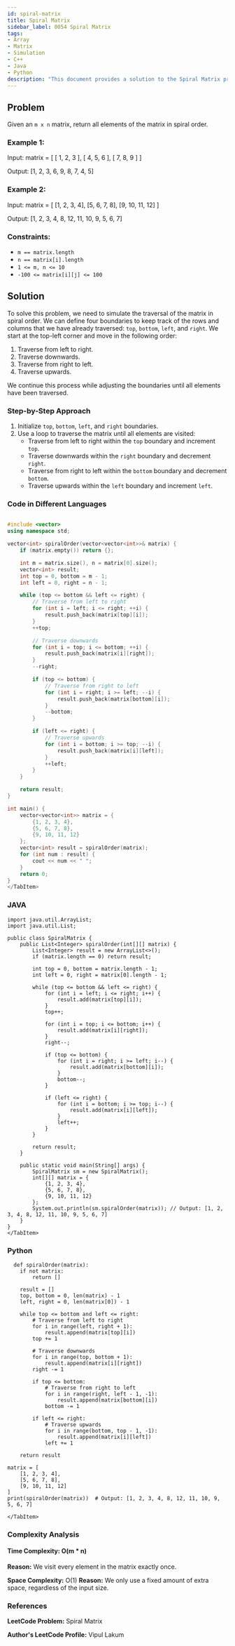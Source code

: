 ```yaml
---
id: spiral-matrix
title: Spiral Matrix
sidebar_label: 0054 Spiral Matrix
tags:
- Array
- Matrix
- Simulation
- C++
- Java
- Python
description: "This document provides a solution to the Spiral Matrix problem, where the goal is to traverse a matrix in spiral order."
---
```


## Problem

Given an `m x n` matrix, return all elements of the matrix in spiral order.

### Example 1:

Input:
matrix = [
[ 1, 2, 3 ],
[ 4, 5, 6 ],
[ 7, 8, 9 ]
]

Output:
[1, 2, 3, 6, 9, 8, 7, 4, 5]

### Example 2:

Input:
matrix = [
[1, 2, 3, 4],
[5, 6, 7, 8],
[9, 10, 11, 12]
]

Output:
[1, 2, 3, 4, 8, 12, 11, 10, 9, 5, 6, 7]

### Constraints:

- `m == matrix.length`
- `n == matrix[i].length`
- `1 <= m, n <= 10`
- `-100 <= matrix[i][j] <= 100`

## Solution

To solve this problem, we need to simulate the traversal of the matrix in spiral order. We can define four boundaries to keep track of the rows and columns that we have already traversed: `top`, `bottom`, `left`, and `right`. We start at the top-left corner and move in the following order:

1. Traverse from left to right.
2. Traverse downwards.
3. Traverse from right to left.
4. Traverse upwards.

We continue this process while adjusting the boundaries until all elements have been traversed.

### Step-by-Step Approach

1. Initialize `top`, `bottom`, `left`, and `right` boundaries.
2. Use a loop to traverse the matrix until all elements are visited:
   - Traverse from left to right within the `top` boundary and increment `top`.
   - Traverse downwards within the `right` boundary and decrement `right`.
   - Traverse from right to left within the `bottom` boundary and decrement `bottom`.
   - Traverse upwards within the `left` boundary and increment `left`.

### Code in Different Languages

<Tabs>
<TabItem value="cpp" label="C++">
  <SolutionAuthor name="@Vipullakum007"/>

```cpp

#include <vector>
using namespace std;

vector<int> spiralOrder(vector<vector<int>>& matrix) {
    if (matrix.empty()) return {};

    int m = matrix.size(), n = matrix[0].size();
    vector<int> result;
    int top = 0, bottom = m - 1;
    int left = 0, right = n - 1;

    while (top <= bottom && left <= right) {
        // Traverse from left to right
        for (int i = left; i <= right; ++i) {
            result.push_back(matrix[top][i]);
        }
        ++top;

        // Traverse downwards
        for (int i = top; i <= bottom; ++i) {
            result.push_back(matrix[i][right]);
        }
        --right;

        if (top <= bottom) {
            // Traverse from right to left
            for (int i = right; i >= left; --i) {
                result.push_back(matrix[bottom][i]);
            }
            --bottom;
        }

        if (left <= right) {
            // Traverse upwards
            for (int i = bottom; i >= top; --i) {
                result.push_back(matrix[i][left]);
            }
            ++left;
        }
    }

    return result;
}

int main() {
    vector<vector<int>> matrix = {
        {1, 2, 3, 4},
        {5, 6, 7, 8},
        {9, 10, 11, 12}
    };
    vector<int> result = spiralOrder(matrix);
    for (int num : result) {
        cout << num << " ";
    }
    return 0;
}
</TabItem>
```
### JAVA
```<TabItem value="java" label="Java"> <SolutionAuthor name="@Vipullakum007"/>
import java.util.ArrayList;
import java.util.List;

public class SpiralMatrix {
    public List<Integer> spiralOrder(int[][] matrix) {
        List<Integer> result = new ArrayList<>();
        if (matrix.length == 0) return result;

        int top = 0, bottom = matrix.length - 1;
        int left = 0, right = matrix[0].length - 1;

        while (top <= bottom && left <= right) {
            for (int i = left; i <= right; i++) {
                result.add(matrix[top][i]);
            }
            top++;

            for (int i = top; i <= bottom; i++) {
                result.add(matrix[i][right]);
            }
            right--;

            if (top <= bottom) {
                for (int i = right; i >= left; i--) {
                    result.add(matrix[bottom][i]);
                }
                bottom--;
            }

            if (left <= right) {
                for (int i = bottom; i >= top; i--) {
                    result.add(matrix[i][left]);
                }
                left++;
            }
        }

        return result;
    }

    public static void main(String[] args) {
        SpiralMatrix sm = new SpiralMatrix();
        int[][] matrix = {
            {1, 2, 3, 4},
            {5, 6, 7, 8},
            {9, 10, 11, 12}
        };
        System.out.println(sm.spiralOrder(matrix)); // Output: [1, 2, 3, 4, 8, 12, 11, 10, 9, 5, 6, 7]
    }
}
</TabItem>
```
### Python

```<TabItem value="python" label="Python"><SolutionAuthor name="@Vipullakum007"/>
  def spiralOrder(matrix):
    if not matrix:
        return []

    result = []
    top, bottom = 0, len(matrix) - 1
    left, right = 0, len(matrix[0]) - 1

    while top <= bottom and left <= right:
        # Traverse from left to right
        for i in range(left, right + 1):
            result.append(matrix[top][i])
        top += 1

        # Traverse downwards
        for i in range(top, bottom + 1):
            result.append(matrix[i][right])
        right -= 1

        if top <= bottom:
            # Traverse from right to left
            for i in range(right, left - 1, -1):
                result.append(matrix[bottom][i])
            bottom -= 1

        if left <= right:
            # Traverse upwards
            for i in range(bottom, top - 1, -1):
                result.append(matrix[i][left])
            left += 1

    return result

matrix = [
    [1, 2, 3, 4],
    [5, 6, 7, 8],
    [9, 10, 11, 12]
]
print(spiralOrder(matrix))  # Output: [1, 2, 3, 4, 8, 12, 11, 10, 9, 5, 6, 7]

</TabItem>
```
</Tabs>

###  Complexity Analysis
#### Time Complexity: O(m * n)
**Reason:** We visit every element in the matrix exactly once.

**Space Complexity:** O(1)
**Reason:** We only use a fixed amount of extra space, regardless of the input size.
### References
**LeetCode Problem:** Spiral Matrix

**Author's LeetCode Profile:** Vipul Lakum
```


